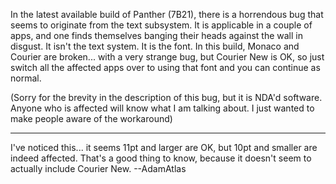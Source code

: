 In the latest available build of Panther (7B21), there is a horrendous bug that seems to originate from the text subsystem. It is applicable in a couple of apps, and one finds themselves banging their heads against the wall in disgust. It isn't the text system. It is the font. In this build, Monaco and Courier are broken... with a very strange bug, but Courier New is OK, so just switch all the affected apps over to using that font and you can continue as normal.

(Sorry for the brevity in the description of this bug, but it is NDA'd software. Anyone who is affected will know what I am talking about. I just wanted to make people aware of the workaround)

----

I've noticed this... it seems 11pt and larger are OK, but 10pt and smaller are indeed affected. That's a good thing to know, because it doesn't seem to actually include Courier New. --AdamAtlas
